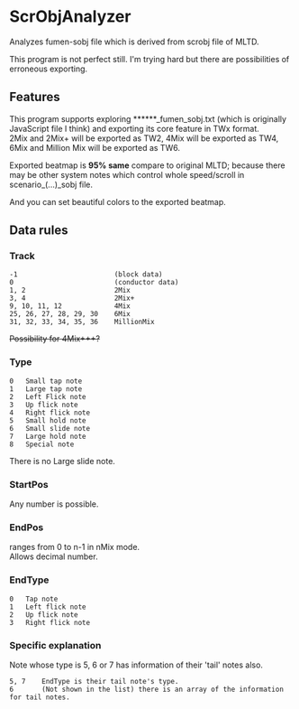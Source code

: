 # ScrObjAnalyzer
Analyzes fumen-sobj file which is derived from scrobj file of MLTD.

This program is not perfect still. I'm trying hard but there are possibilities of erroneous exporting.

## Features

This program supports exploring \*\*\*\*\*\*\_fumen\_sobj.txt (which is originally JavaScript file I think) and exporting its core feature in TWx format.  
2Mix and 2Mix+ will be exported as TW2, 4Mix will be exported as TW4, 6Mix and Million Mix will be exported as TW6.  

Exported beatmap is **95% same** compare to original MLTD; because there may be other system notes which control whole speed/scroll in scenario\_(...)\_sobj file.

And you can set beautiful colors to the exported beatmap.

## Data rules

### Track

    -1                        (block data)  
    0                         (conductor data)  
    1, 2                      2Mix  
    3, 4                      2Mix+  
    9, 10, 11, 12             4Mix  
    25, 26, 27, 28, 29, 30	  6Mix  
    31, 32, 33, 34, 35, 36	  MillionMix
    
~~Possibility for 4Mix+++?~~

### Type

    0   Small tap note
    1   Large tap note
    2   Left Flick note
    3   Up flick note
    4   Right flick note
    5   Small hold note
    6   Small slide note
    7   Large hold note
    8   Special note

There is no Large slide note.

### StartPos

Any number is possible.

### EndPos

ranges from 0 to n-1 in nMix mode.  
Allows decimal number.

### EndType

    0   Tap note
    1   Left flick note
    2   Up flick note
    3   Right flick note

### Specific explanation

Note whose type is 5, 6 or 7 has information of their 'tail' notes also.

    5, 7    EndType is their tail note's type.
    6       (Not shown in the list) there is an array of the information for tail notes.
